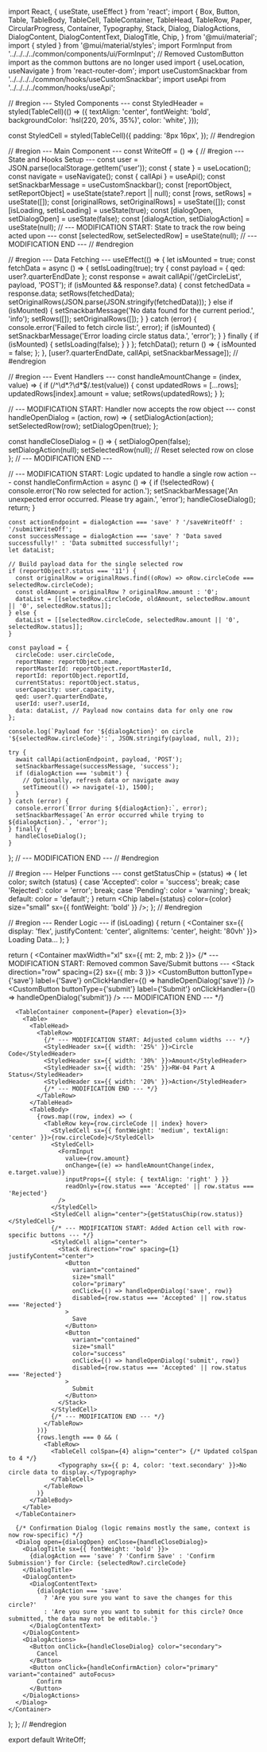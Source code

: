 import React, { useState, useEffect } from 'react';
import {
  Box,
  Button,
  Table,
  TableBody,
  TableCell,
  TableContainer,
  TableHead,
  TableRow,
  Paper,
  CircularProgress,
  Container,
  Typography,
  Stack,
  Dialog,
  DialogActions,
  DialogContent,
  DialogContentText,
  DialogTitle,
  Chip,
} from '@mui/material';
import { styled } from '@mui/material/styles';
import FormInput from '../../../../common/components/ui/FormInput';
// Removed CustomButton import as the common buttons are no longer used
import { useLocation, useNavigate } from 'react-router-dom';
import useCustomSnackbar from '../../../../common/hooks/useCustomSnackbar';
import useApi from '../../../../common/hooks/useApi';

// #region --- Styled Components ---
const StyledHeader = styled(TableCell)(() => ({
  textAlign: 'center',
  fontWeight: 'bold',
  backgroundColor: 'hsl(220, 20%, 35%)',
  color: 'white',
}));

const StyledCell = styled(TableCell)({
  padding: '8px 16px',
});
// #endregion

// #region --- Main Component ---
const WriteOff = () => {
  // #region --- State and Hooks Setup ---
  const user = JSON.parse(localStorage.getItem('user'));
  const { state } = useLocation();
  const navigate = useNavigate();
  const { callApi } = useApi();
  const setSnackbarMessage = useCustomSnackbar();
  const [reportObject, setReportObject] = useState(state?.report || null);
  const [rows, setRows] = useState([]);
  const [originalRows, setOriginalRows] = useState([]);
  const [isLoading, setIsLoading] = useState(true);
  const [dialogOpen, setDialogOpen] = useState(false);
  const [dialogAction, setDialogAction] = useState(null);
  // --- MODIFICATION START: State to track the row being acted upon ---
  const [selectedRow, setSelectedRow] = useState(null);
  // --- MODIFICATION END ---
  // #endregion

  // #region --- Data Fetching ---
  useEffect(() => {
    let isMounted = true;
    const fetchData = async () => {
      setIsLoading(true);
      try {
        const payload = { qed: user?.quarterEndDate };
        const response = await callApi('/getCircleList', payload, 'POST');
        if (isMounted && response?.data) {
          const fetchedData = response.data;
          setRows(fetchedData);
          setOriginalRows(JSON.parse(JSON.stringify(fetchedData)));
        } else if (isMounted) {
          setSnackbarMessage('No data found for the current period.', 'info');
          setRows([]);
          setOriginalRows([]);
        }
      } catch (error) {
        console.error('Failed to fetch circle list:', error);
        if (isMounted) {
          setSnackbarMessage('Error loading circle status data.', 'error');
        }
      } finally {
        if (isMounted) {
          setIsLoading(false);
        }
      }
    };
    fetchData();
    return () => {
      isMounted = false;
    };
  }, [user?.quarterEndDate, callApi, setSnackbarMessage]);
  // #endregion

  // #region --- Event Handlers ---
  const handleAmountChange = (index, value) => {
    if (/^\d*\.?\d*$/.test(value)) {
      const updatedRows = [...rows];
      updatedRows[index].amount = value;
      setRows(updatedRows);
    }
  };

  // --- MODIFICATION START: Handler now accepts the row object ---
  const handleOpenDialog = (action, row) => {
    setDialogAction(action);
    setSelectedRow(row);
    setDialogOpen(true);
  };

  const handleCloseDialog = () => {
    setDialogOpen(false);
    setDialogAction(null);
    setSelectedRow(null); // Reset selected row on close
  };
  // --- MODIFICATION END ---

  // --- MODIFICATION START: Logic updated to handle a single row action ---
  const handleConfirmAction = async () => {
    if (!selectedRow) {
      console.error('No row selected for action.');
      setSnackbarMessage('An unexpected error occurred. Please try again.', 'error');
      handleCloseDialog();
      return;
    }

    const actionEndpoint = dialogAction === 'save' ? '/saveWriteOff' : '/submitWriteOff';
    const successMessage = dialogAction === 'save' ? 'Data saved successfully!' : 'Data submitted successfully!';
    let dataList;

    // Build payload data for the single selected row
    if (reportObject?.status === '11') {
      const originalRow = originalRows.find((oRow) => oRow.circleCode === selectedRow.circleCode);
      const oldAmount = originalRow ? originalRow.amount : '0';
      dataList = [[selectedRow.circleCode, oldAmount, selectedRow.amount || '0', selectedRow.status]];
    } else {
      dataList = [[selectedRow.circleCode, selectedRow.amount || '0', selectedRow.status]];
    }

    const payload = {
      circleCode: user.circleCode,
      reportName: reportObject.name,
      reportMasterId: reportObject.reportMasterId,
      reportId: reportObject.reportId,
      currentStatus: reportObject.status,
      userCapacity: user.capacity,
      qed: user?.quarterEndDate,
      userId: user?.userId,
      data: dataList, // Payload now contains data for only one row
    };

    console.log(`Payload for '${dialogAction}' on circle '${selectedRow.circleCode}':`, JSON.stringify(payload, null, 2));

    try {
      await callApi(actionEndpoint, payload, 'POST');
      setSnackbarMessage(successMessage, 'success');
      if (dialogAction === 'submit') {
        // Optionally, refresh data or navigate away
        setTimeout(() => navigate(-1), 1500);
      }
    } catch (error) {
      console.error(`Error during ${dialogAction}:`, error);
      setSnackbarMessage(`An error occurred while trying to ${dialogAction}.`, 'error');
    } finally {
      handleCloseDialog();
    }
  };
  // --- MODIFICATION END ---
  // #endregion

  // #region --- Helper Functions ---
  const getStatusChip = (status) => {
    let color;
    switch (status) {
      case 'Accepted':
        color = 'success';
        break;
      case 'Rejected':
        color = 'error';
        break;
      case 'Pending':
        color = 'warning';
        break;
      default:
        color = 'default';
    }
    return <Chip label={status} color={color} size="small" sx={{ fontWeight: 'bold' }} />;
  };
  // #endregion

  // #region --- Render Logic ---
  if (isLoading) {
    return (
      <Container sx={{ display: 'flex', justifyContent: 'center', alignItems: 'center', height: '80vh' }}>
        <Stack alignItems="center" spacing={2}>
          <CircularProgress />
          <Typography>Loading Data...</Typography>
        </Stack>
      </Container>
    );
  }

  return (
    <Container maxWidth="xl" sx={{ mt: 2, mb: 2 }}>
      {/* --- MODIFICATION START: Removed common Save/Submit buttons ---
      <Stack direction="row" spacing={2} sx={{ mb: 3 }}>
        <CustomButton buttonType={'save'} label={'Save'} onClickHandler={() => handleOpenDialog('save')} />
        <CustomButton buttonType={'submit'} label={'Submit'} onClickHandler={() => handleOpenDialog('submit')} />
      </Stack>
      --- MODIFICATION END --- */}

      <TableContainer component={Paper} elevation={3}>
        <Table>
          <TableHead>
            <TableRow>
              {/* --- MODIFICATION START: Adjusted column widths --- */}
              <StyledHeader sx={{ width: '25%' }}>Circle Code</StyledHeader>
              <StyledHeader sx={{ width: '30%' }}>Amount</StyledHeader>
              <StyledHeader sx={{ width: '25%' }}>RW-04 Part A Status</StyledHeader>
              <StyledHeader sx={{ width: '20%' }}>Action</StyledHeader>
              {/* --- MODIFICATION END --- */}
            </TableRow>
          </TableHead>
          <TableBody>
            {rows.map((row, index) => (
              <TableRow key={row.circleCode || index} hover>
                <StyledCell sx={{ fontWeight: 'medium', textAlign: 'center' }}>{row.circleCode}</StyledCell>
                <StyledCell>
                  <FormInput
                    value={row.amount}
                    onChange={(e) => handleAmountChange(index, e.target.value)}
                    inputProps={{ style: { textAlign: 'right' } }}
                    readOnly={row.status === 'Accepted' || row.status === 'Rejected'}
                  />
                </StyledCell>
                <StyledCell align="center">{getStatusChip(row.status)}</StyledCell>
                {/* --- MODIFICATION START: Added Action cell with row-specific buttons --- */}
                <StyledCell align="center">
                  <Stack direction="row" spacing={1} justifyContent="center">
                    <Button
                      variant="contained"
                      size="small"
                      color="primary"
                      onClick={() => handleOpenDialog('save', row)}
                      disabled={row.status === 'Accepted' || row.status === 'Rejected'}
                    >
                      Save
                    </Button>
                    <Button
                      variant="contained"
                      size="small"
                      color="success"
                      onClick={() => handleOpenDialog('submit', row)}
                      disabled={row.status === 'Accepted' || row.status === 'Rejected'}
                    >
                      Submit
                    </Button>
                  </Stack>
                </StyledCell>
                {/* --- MODIFICATION END --- */}
              </TableRow>
            ))}
            {rows.length === 0 && (
              <TableRow>
                <TableCell colSpan={4} align="center"> {/* Updated colSpan to 4 */}
                  <Typography sx={{ p: 4, color: 'text.secondary' }}>No circle data to display.</Typography>
                </TableCell>
              </TableRow>
            )}
          </TableBody>
        </Table>
      </TableContainer>

      {/* Confirmation Dialog (logic remains mostly the same, context is now row-specific) */}
      <Dialog open={dialogOpen} onClose={handleCloseDialog}>
        <DialogTitle sx={{ fontWeight: 'bold' }}>
          {dialogAction === 'save' ? 'Confirm Save' : 'Confirm Submission'} for Circle: {selectedRow?.circleCode}
        </DialogTitle>
        <DialogContent>
          <DialogContentText>
            {dialogAction === 'save'
              ? 'Are you sure you want to save the changes for this circle?'
              : 'Are you sure you want to submit for this circle? Once submitted, the data may not be editable.'}
          </DialogContentText>
        </DialogContent>
        <DialogActions>
          <Button onClick={handleCloseDialog} color="secondary">
            Cancel
          </Button>
          <Button onClick={handleConfirmAction} color="primary" variant="contained" autoFocus>
            Confirm
          </Button>
        </DialogActions>
      </Dialog>
    </Container>
  );
};
// #endregion

export default WriteOff;
